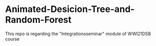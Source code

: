 # Animated-Desicion-Tree-and-Random-Forest
This repo is regarding the "Integrationsseminar" module of WWI21DSB course
